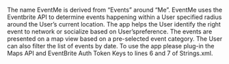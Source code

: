 The name EventMe is derived from “Events” around “Me”. EventMe uses the Eventbrite API to determine events happening within a User specified radius around the User’s current location. The app helps the User identify the right event to network or socialize based on User’spreference. 
The events are presented on a map view based on a pre-selected event category. The User can also filter the list of events by date.
To use the app please plug-in the Maps API and EventBrite Auth Token Keys to lines 6 and 7 of Strings.xml.


